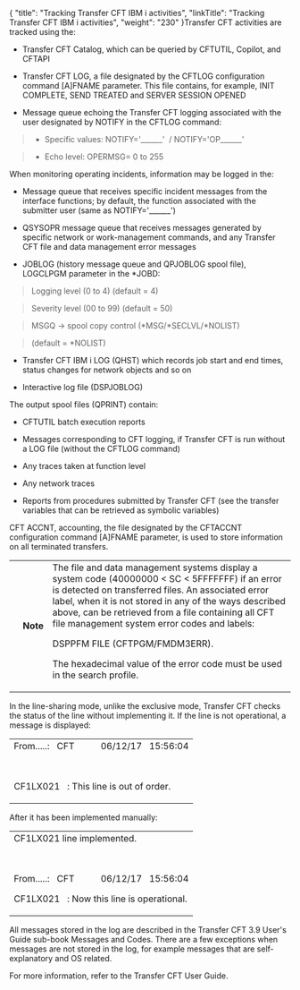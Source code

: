 {
    "title": "Tracking Transfer CFT IBM i activities",
    "linkTitle": "Tracking Transfer CFT IBM i activities",
    "weight": "230"
}Transfer CFT activities are tracked using the:

-   Transfer CFT Catalog, which can be queried by CFTUTIL, Copilot, and CFTAPI
-   Transfer CFT LOG, a file designated by the CFTLOG configuration command \[A\]FNAME parameter. This file contains, for example, INIT COMPLETE, SEND TREATED and SERVER SESSION OPENED
-   Message queue echoing the Transfer CFT logging associated with the user designated by NOTIFY in the CFTLOG command:

> -   Specific values: NOTIFY='\_\_\_\_\_\_'  / NOTIFY='OP\_\_\_\_\_\_'
> -   Echo level: OPERMSG= 0 to 255

When monitoring operating incidents, information may be logged in the:

-   Message queue that receives specific incident messages from the interface functions; by default, the function associated with the submitter user (same as NOTIFY='\_\_\_\_\_\_')
-   QSYSOPR message queue that receives messages generated by specific network or work-management commands, and any Transfer CFT file and data management error messages
-   JOBLOG (history message queue and QPJOBLOG spool file), LOGCLPGM parameter in the \*JOBD:

> Logging level (0 to 4) (default = 4)
>
> Severity level (00 to 99) (default = 50)
>
> MSGQ -> spool copy control (\*MSG/\*SECLVL/\*NOLIST)  
> (default = \*NOLIST)

-   Transfer CFT IBM i LOG (QHST) which records job start and end times, status changes for network objects and so on
-   Interactive log file (DSPJOBLOG)

The output spool files (QPRINT) contain:

-   CFTUTIL batch execution reports
-   Messages corresponding to CFT logging, if Transfer CFT is run without a LOG file (without the CFTLOG command)
-   Any traces taken at function level
-   Any network traces
-   Reports from procedures submitted by Transfer CFT (see the transfer variables that can be retrieved as symbolic variables)

CFT ACCNT, accounting, the file designated by the CFTACCNT configuration command \[A\]FNAME parameter, is used to store information on all terminated transfers.

<table data-cellpadding="0" data-cellspacing="0">
<tbody>
<tr class="odd">
<td data-valign="top"></td>
<td data-valign="top"><span><strong>Note</strong></span></td>
<td data-mc-autonum="&lt;b&gt;Note&lt;/b&gt;" data-valign="top">The file and data management systems display a system code (40000000 &lt; SC &lt; 5FFFFFFF) if an error is detected on transferred files. An associated error label, when it is not stored in any of the ways described above, can be retrieved from a file containing all CFT file management system error codes and labels:<br />
DSPPFM FILE (CFTPGM/FMDM3ERR).<br />
The hexadecimal value of the error code must be used in the search profile.</td>
</tr>
</tbody>
</table>

In the line-sharing mode, unlike the exclusive mode, Transfer CFT checks the status of the line without implementing it. If the line is not operational, a message is displayed:

<table data-cellspacing="0">
<tbody>
<tr class="odd">
<td>From.....:   CFT           06/12/17   15:56:04
<p><br />
CF1LX021   : This line is out of order.<br />
</p></td>
</tr>
</tbody>
</table>

After it has been implemented manually:

<table data-cellspacing="0">
<tbody>
<tr class="odd">
<td>CF1LX021 line implemented.
<p><br />
From.....:   CFT           06/12/17   15:56:04<br />
CF1LX021   : Now this line is operational.<br />
</p></td>
</tr>
</tbody>
</table>

All messages stored in the log are described in the Transfer CFT 3.9 User's Guide sub-book Messages and Codes. There are a few exceptions when messages are not stored in the log, for example messages that are self-explanatory and OS related.

For more information, refer to the Transfer CFT User Guide.
